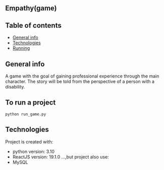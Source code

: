 ## Empathy(game)

## Table of contents
* [General info](#general-info)
* [Technologies](#technologies)
* [Running](#running)

## General info
A game with the goal of gaining professional experience through the main character. 
The story will be told from the perspective of a person with a disability.

## To run a project
```
python run_game.py
```
	
## Technologies
Project is created with:
* python version: 3.10
* ReactJS version: 19.1.0
...,but project also use:
* MySQL